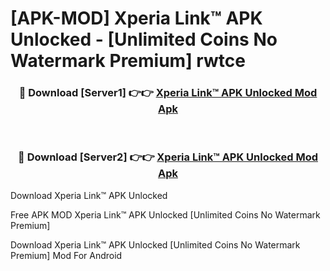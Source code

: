 # [APK-MOD] Xperia Link™ APK Unlocked - [Unlimited Coins No Watermark Premium] rwtce



<div align="center">
<h3>🔴 Download [Server1] 👉👉 <a href="https://momento.my/?title=Xperia_Link™_APK_Unlocked">Xperia Link™ APK Unlocked Mod Apk</a></h3><br>

<h3>🔴 Download [Server2] 👉👉 <a href="https://momento.my/?title=Xperia_Link™_APK_Unlocked">Xperia Link™ APK Unlocked Mod Apk</a></h3>
</div>



Download Xperia Link™ APK Unlocked 

Free APK MOD Xperia Link™ APK Unlocked [Unlimited Coins No Watermark Premium]

Download Xperia Link™ APK Unlocked [Unlimited Coins No Watermark Premium] Mod For Android
